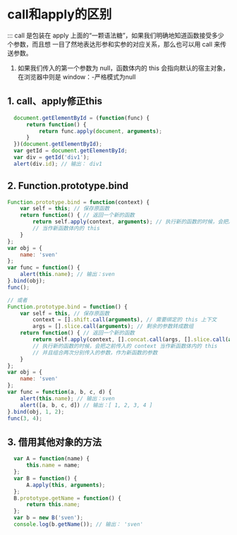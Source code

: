# call和apply的区别

::: call 是包装在 apply 上面的“一颗语法糖”，如果我们明确地知道函数接受多少个参数，而且想
一目了然地表达形参和实参的对应关系，那么也可以用 call 来传送参数。

1. 如果我们传入的第一个参数为 null，函数体内的 this 会指向默认的宿主对象，在浏览器中则是 window：-严格模式为null

## 1. call、apply修正this

```javascript
  document.getElementById = (function(func) {
      return function() {
          return func.apply(document, arguments);
      }
  })(document.getElementById);
  var getId = document.getElementById;
  var div = getId('div1');
  alert(div.id); // 输出： div1 
```

## 2. Function.prototype.bind

```javascript
Function.prototype.bind = function(context) {
    var self = this; // 保存原函数
    return function() { // 返回一个新的函数
        return self.apply(context, arguments); // 执行新的函数的时候，会把之前传入的 context 
        // 当作新函数体内的 this 
    }
};
var obj = {
    name: 'sven'
};
var func = function() {
    alert(this.name); // 输出：sven 
}.bind(obj);
func();

// 或者 
Function.prototype.bind = function() {
    var self = this, // 保存原函数
        context = [].shift.call(arguments), // 需要绑定的 this 上下文
        args = [].slice.call(arguments); // 剩余的参数转成数组
    return function() { // 返回一个新的函数
        return self.apply(context, [].concat.call(args, [].slice.call(arguments)));
        // 执行新的函数的时候，会把之前传入的 context 当作新函数体内的 this 
        // 并且组合两次分别传入的参数，作为新函数的参数
    }
};
var obj = {
    name: 'sven'
};
var func = function(a, b, c, d) {
    alert(this.name); // 输出：sven 
    alert([a, b, c, d]) // 输出：[ 1, 2, 3, 4 ] 
}.bind(obj, 1, 2);
func(3, 4);
```

## 3. 借用其他对象的方法

```javascript
  var A = function(name) {
      this.name = name;
  };
  var B = function() {
      A.apply(this, arguments);
  };
  B.prototype.getName = function() {
      return this.name;
  };
  var b = new B('sven');
  console.log(b.getName()); // 输出： 'sven'
```
